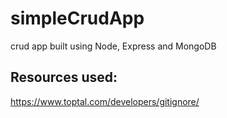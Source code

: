 # simpleCrudApp
crud app built using Node, Express and MongoDB


## Resources used:

https://www.toptal.com/developers/gitignore/